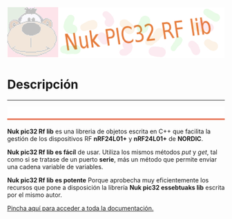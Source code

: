 ![Nuk](img/Nuk-pic-rf-lib.jpg)
------------------------------------------------------------------------------

# Descripción




------------------------------------------------------------------------------
![metode](img/Nuk-metode.jpg)


**Nuk pic32 Rf lib** es una libreria de objetos escrita en C++ que 
facilita la gestión de los dispositivos RF **nRF24L01+** y **nRF24L01+** de 
**NORDIC**. 


**Nuk pic32 Rf lib es fácíl** de usar. Utiliza los mismos métodos *put* y *get*, 
tal como si se tratase de un puerto **serie**, más un método que permite enviar 
una cadena variable de variables.

**Nuk pic32 Rf lib es potente** Porque aprobecha muy eficientemente los recursos 
que pone a disposición la librería **Nuk pic32 essebtuaks lib** escrita por el 
mismo autor. 



[Pincha aquí para acceder a toda la documentación.](y_Nuk_pic32_rf_lib/doc/Index.md)
